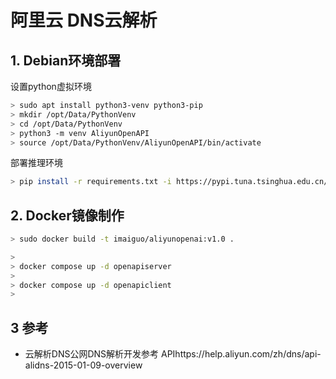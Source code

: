 

# 阿里云 DNS云解析


## 1. Debian环境部署

设置python虚拟环境
```bash
> sudo apt install python3-venv python3-pip
> mkdir /opt/Data/PythonVenv
> cd /opt/Data/PythonVenv
> python3 -m venv AliyunOpenAPI
> source /opt/Data/PythonVenv/AliyunOpenAPI/bin/activate
```

部署推理环境
```bash
> pip install -r requirements.txt -i https://pypi.tuna.tsinghua.edu.cn/simple
```

## 2. Docker镜像制作

```bash
> sudo docker build -t imaiguo/aliyunopenai:v1.0 .
```

```bash
>
> docker compose up -d openapiserver
>
> docker compose up -d openapiclient
>
```

## 3 参考 

- 云解析DNS公网DNS解析开发参考 APIhttps://help.aliyun.com/zh/dns/api-alidns-2015-01-09-overview
